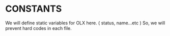 # CONSTANTS
We will define static variables for OLX here. ( status, name...etc ) 
So, we will prevent hard codes in each file.